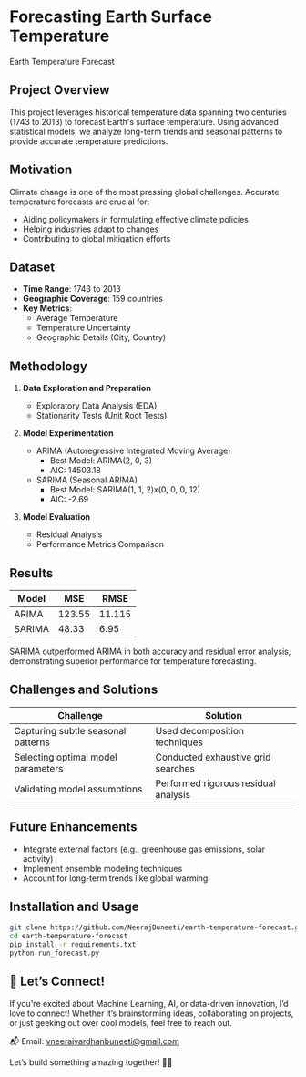 # Forecasting Earth Surface Temperature

Earth Temperature Forecast

## Project Overview

This project leverages historical temperature data spanning two centuries (1743 to 2013) to forecast Earth's surface temperature. Using advanced statistical models, we analyze long-term trends and seasonal patterns to provide accurate temperature predictions.

## Motivation

Climate change is one of the most pressing global challenges. Accurate temperature forecasts are crucial for:

- Aiding policymakers in formulating effective climate policies
- Helping industries adapt to changes
- Contributing to global mitigation efforts

## Dataset

- **Time Range**: 1743 to 2013
- **Geographic Coverage**: 159 countries
- **Key Metrics**:
  - Average Temperature
  - Temperature Uncertainty
  - Geographic Details (City, Country)

## Methodology

1. **Data Exploration and Preparation**
   - Exploratory Data Analysis (EDA)
   - Stationarity Tests (Unit Root Tests)

2. **Model Experimentation**
   - ARIMA (Autoregressive Integrated Moving Average)
     - Best Model: ARIMA(2, 0, 3)
     - AIC: 14503.18
   - SARIMA (Seasonal ARIMA)
     - Best Model: SARIMA(1, 1, 2)x(0, 0, 0, 12)
     - AIC: -2.69

3. **Model Evaluation**
   - Residual Analysis
   - Performance Metrics Comparison

## Results

| Model  | MSE    | RMSE   |
|--------|--------|--------|
| ARIMA  | 123.55 | 11.115 |
| SARIMA | 48.33  | 6.95   |

SARIMA outperformed ARIMA in both accuracy and residual error analysis, demonstrating superior performance for temperature forecasting.

## Challenges and Solutions

| Challenge | Solution |
|-----------|----------|
| Capturing subtle seasonal patterns | Used decomposition techniques |
| Selecting optimal model parameters | Conducted exhaustive grid searches |
| Validating model assumptions | Performed rigorous residual analysis |

## Future Enhancements

- Integrate external factors (e.g., greenhouse gas emissions, solar activity)
- Implement ensemble modeling techniques
- Account for long-term trends like global warming

## Installation and Usage

```bash
git clone https://github.com/NeerajBuneeti/earth-temperature-forecast.git
cd earth-temperature-forecast
pip install -r requirements.txt
python run_forecast.py
```
## 📧 Let’s Connect!
If you're excited about Machine Learning, AI, or data-driven innovation, I’d love to connect! Whether it’s brainstorming ideas, collaborating on projects, or just geeking out over cool models, feel free to reach out.

📬 Email: vneerajvardhanbuneeti@gmail.com

Let’s build something amazing together! 🚀🤖
